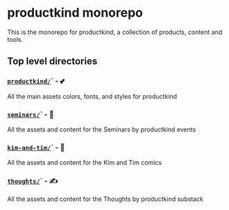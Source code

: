 # productkind monorepo

This is the monorepo for productkind, a collection of products, content and tools.

## Top level directories

### [`productkind/`](productkind/)` - 💕

All the main assets colors, fonts, and styles for productkind

### [`seminars/`](seminars/)` - 🧠

All the assets and content for the Seminars by productkind events

### [`kim-and-tim/`](kim-and-tim/)` - 🦦

All the assets and content for the Kim and Tim comics

### [`thoughts/`](thoughts/)` - ✍

All the assets and content for the Thoughts by productkind substack
